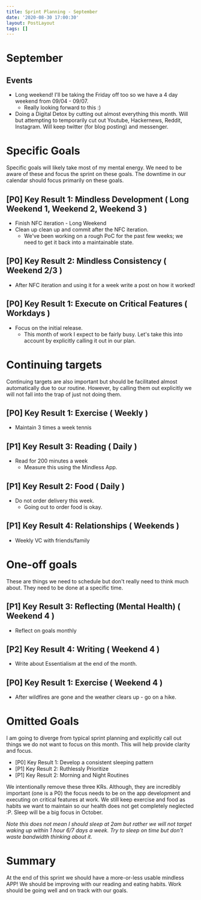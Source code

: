 ```yaml
---
title: Sprint Planning - September
date: '2020-08-30 17:00:30'
layout: PostLayout
tags: []
---
```


# September

## Events
* Long weekend! I'll be taking the Friday off too so we have a 4 day weekend from 09/04 - 09/07.
  * Really looking forward to this :)
* Doing a Digital Detox by cutting out almost everything this month. Will but attempting to
  temporarily cut out Youtube, Hackernews, Reddit, Instagram. Will keep twitter (for blog posting)
  and messenger.

# Specific Goals

Specific goals will likely take most of my mental energy. We need to be aware of these and focus the
sprint on these goals. The downtime in our calendar should focus primarily on these goals.

## [P0] Key Result 1: Mindless Development ( Long Weekend 1, Weekend 2, Weekend 3 )
* Finish NFC iteration - Long Weekend
* Clean up clean up and commit after the NFC iteration.
  * We've been working on a rough PoC for the past few weeks; we need to get it back into a
    maintainable state. 

## [P0] Key Result 2: Mindless Consistency ( Weekend 2/3 )
* After NFC iteration and using it for a week write a post on how it worked!

## [P0] Key Result 1: Execute on Critical Features ( Workdays )
* Focus on the initial release.
  * This month of work I expect to be fairly busy. Let's take this into account by explicitly calling
  it out in our plan.

# Continuing targets

Continuing targets are also important but should be facilitated almost automatically due to our
routine. However, by calling them out explicitly we will not fall into the trap of just not doing
them. 

## [P0] Key Result 1: Exercise ( Weekly )
* Maintain 3 times a week tennis

## [P1] Key Result 3: Reading ( Daily )
* Read for 200 minutes a week
  * Measure this using the Mindless App.

## [P1] Key Result 2: Food ( Daily )
* Do not order delivery this week.
  * Going out to order food is okay.

## [P1] Key Result 4: Relationships ( Weekends )
* Weekly VC with friends/family

# One-off goals

These are things we need to schedule but don't really need to think much about. They need to be done
at a specific time.

## [P1] Key Result 3: Reflecting (Mental Health) ( Weekend 4 )
* Reflect on goals monthly

## [P2] Key Result 4: Writing ( Weekend 4 )
* Write about Essentialism at the end of the month. 

## [P0] Key Result 1: Exercise ( Weekend 4 )
* After wildfires are gone and the weather clears up - go on a hike.

# Omitted Goals

I am going to diverge from typical sprint planning and explicitly call out things we do not want to
focus on this month. This will help provide clarity and focus.

* [P0] Key Result 1: Develop a consistent sleeping pattern
* [P1] Key Result 2: Ruthlessly Prioritize
* [P1] Key Result 2: Morning and Night Routines

We intentionally remove these three KRs. Although, they are incredibly important (one is a P0) the
focus needs to be on the app development and executing on critical features at work. We still keep
exercise and food as habits we want to maintain so our health does not get completely neglected :P.
Sleep will be a big focus in October.

*Note this does not mean I should sleep at 2am but rather we will not target waking up within 1 hour
6/7 days a week. Try to sleep on time but don't waste bandwidth thinking about it.*

# Summary

At the end of this sprint we should have a more-or-less usable mindless APP! We should be improving
with our reading and eating habits. Work should be going well and on track with our goals.
